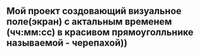 ## Мой проект создовающий визуальное поле(экран) с актальным временем (чч:мм:сс) в красивом прямоуголльнике называемой - черепахой))
